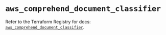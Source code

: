 # `aws_comprehend_document_classifier`

Refer to the Terraform Registry for docs: [`aws_comprehend_document_classifier`](https://registry.terraform.io/providers/hashicorp/aws/4.67.0/docs/resources/comprehend_document_classifier).

